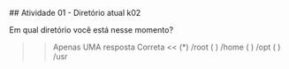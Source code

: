 ## Atividade 01 - Diretório atual k02


Em qual diretório você está nesse momento?

>>Apenas UMA resposta Correta <<
(*) /root
( ) /home
( ) /opt
( ) /usr
